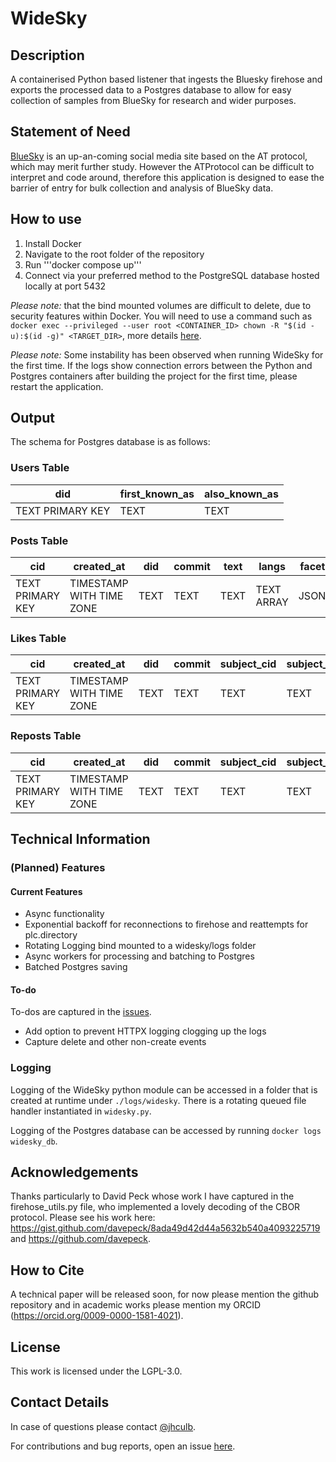 # WideSky
## Description
A containerised Python based listener that ingests the Bluesky firehose and exports the processed data to a Postgres database to allow for easy collection of samples from BlueSky for research and wider purposes.

## Statement of Need
[BlueSky](https://bsky.app/) is an up-an-coming social media site based on the AT protocol, which may merit further study. However the ATProtocol can be difficult to interpret and code around, therefore this application is designed to ease the barrier of entry for bulk collection and analysis of BlueSky data.

## How to use

1. Install Docker
2. Navigate to the root folder of the repository
3. Run '''docker compose up'''
4. Connect via your preferred method to the PostgreSQL database hosted locally at port 5432

*Please note:* that the bind mounted volumes are difficult to delete, due to security features within Docker.
You will need to use a command such as `docker exec --privileged --user root <CONTAINER_ID> chown -R "$(id -u):$(id -g)" <TARGET_DIR>`, more details [here](https://stackoverflow.com/questions/42423999/cant-delete-file-created-via-docker).

*Please note:* Some instability has been observed when running WideSky for the first time. If the logs show connection errors between the Python and Postgres containers after building the project for the first time, please restart the application.

## Output
The schema for Postgres database is as follows:
### Users Table
| did              | first_known_as | also_known_as |
| ---------------- | -------------- | ------------- |
| TEXT PRIMARY KEY | TEXT           | TEXT          |
### Posts Table
| cid              | created_at               | did  | commit | text | langs      | facets | has_embed | embed_type | embed_refs | external_uri | has_record | record_cid | record_uri | is_reply | reply_root_cid | reply_root_uri | reply_parent_cid | reply_parent_uri |
| ---------------- | ------------------------ | ---- | ------ | ---- | ---------- | ------ | --------- | ---------- | ---------- | ------------ | ---------- | ---------- | ---------- | -------- | -------------- | -------------- | ---------------- | ---------------- |
| TEXT PRIMARY KEY | TIMESTAMP WITH TIME ZONE | TEXT | TEXT   | TEXT | TEXT ARRAY | JSONB  | BOOLEAN   | TEXT       | TEXT ARRAY | TEXT         | BOOLEAN    | TEXT       | TEXT       | BOOLEAN  | TEXT           | TEXT           | TEXT             | TEXT             |
### Likes Table
| cid              | created_at               | did  | commit | subject_cid | subject_url |
| ---------------- | ------------------------ | ---- | ------ | ----------- | ----------- |
| TEXT PRIMARY KEY | TIMESTAMP WITH TIME ZONE | TEXT | TEXT   | TEXT        | TEXT        |
### Reposts Table
| cid              | created_at               | did  | commit | subject_cid | subject_uri |
| ---------------- | ------------------------ | ---- | ------ | ----------- | ----------- |
| TEXT PRIMARY KEY | TIMESTAMP WITH TIME ZONE | TEXT | TEXT   | TEXT        | TEXT        |
## Technical Information
### (Planned) Features
#### Current Features
* Async functionality
* Exponential backoff for reconnections to firehose and reattempts for plc.directory
* Rotating Logging bind mounted to a widesky/logs folder
* Async workers for processing and batching to Postgres
* Batched Postgres saving

#### To-do
To-dos are captured in the [issues](https://github.com/jhculb/WideSky/issues).
* Add option to prevent HTTPX logging clogging up the logs
* Capture delete and other non-create events

### Logging
Logging of the WideSky python module can be accessed in a folder that is created at runtime under `./logs/widesky`. There is a rotating queued file handler instantiated in `widesky.py`.

Logging of the Postgres database can be accessed by running `docker logs widesky_db`.

## Acknowledgements
Thanks particularly to David Peck whose work I have captured in the firehose_utils.py file, who implemented a lovely decoding of the CBOR protocol. Please see his work here: https://gist.github.com/davepeck/8ada49d42d44a5632b540a4093225719 and https://github.com/davepeck.

## How to Cite
A technical paper will be released soon, for now please mention the github repository and in academic works please mention my ORCID (https://orcid.org/0009-0000-1581-4021).

## License
This work is licensed under the LGPL-3.0.

## Contact Details
In case of questions please contact [@jhculb](https://github.com/jhculb).

For contributions and bug reports, open an issue [here](https://github.com/jhculb/WideSky/issues).
